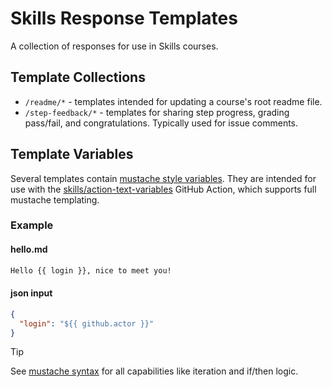 # Skills Response Templates

A collection of responses for use in Skills courses.

## Template Collections

- `/readme/*` - templates intended for updating a course's root readme file.
- `/step-feedback/*` - templates for sharing step progress, grading pass/fail, and congratulations. Typically used for issue comments.

## Template Variables

Several templates contain [mustache style variables](https://mustache.github.io/mustache.5.html). They are intended for use with the [skills/action-text-variables](https://github.com/skills/action-text-variables) GitHub Action, which supports full mustache templating.

### Example

#### hello.md

```markdown
Hello {{ login }}, nice to meet you!
```

#### json input

```json
{
  "login": "${{ github.actor }}"
}
```

> [!TIP]
> See [mustache syntax](https://mustache.github.io/mustache.5.html) for all capabilities like iteration and if/then logic.
